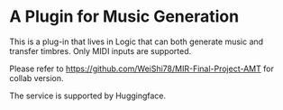 # A Plugin for Music Generation

This is a plug-in that lives in Logic that can both generate music and transfer timbres.
Only MIDI inputs are supported.

Please refer to https://github.com/WeiShi78/MIR-Final-Project-AMT for collab version.

The service is supported by Huggingface. 
